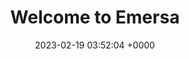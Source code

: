 ---
layout: test26
permalink: /testwc.html
title:  "Welcome to Emersa"
date:   2023-02-19 03:52:04 +0000
categories: jekyll update
model: /assets/glb/123a1.glb
---